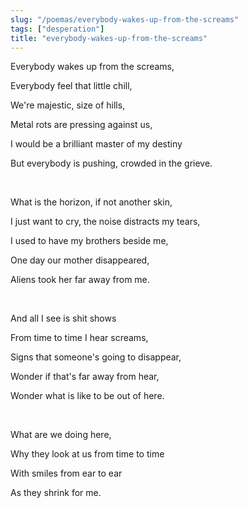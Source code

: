```yaml
---
slug: "/poemas/everybody-wakes-up-from-the-screams"
tags: ["desperation"]
title: "everybody-wakes-up-from-the-screams"
---
```

Everybody wakes up from the screams, 

Everybody feel that little chill,

We're majestic, size of hills,

Metal rots are pressing against us,

I would be a brilliant master of my destiny

But everybody is pushing, crowded in the grieve.

&nbsp;

What is the horizon, if not another skin,

I just want to cry, the noise distracts my tears,

I used to have my brothers beside me,

One day our mother disappeared, 

Aliens took her far away from me.

&nbsp;

And all I see is shit shows

From time to time I hear screams,

Signs that someone's going to disappear,

Wonder if that's far away from hear,

Wonder what is like to be out of here.

&nbsp;

What are we doing here,

Why they look at us from time to time 

With smiles from ear to ear

As they shrink for me.